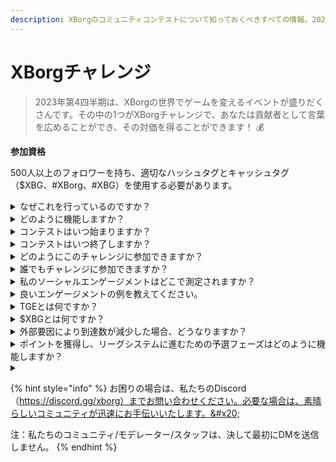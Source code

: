 ```yaml
---
description: XBorgのコミュニティコンテストについて知っておくべきすべての情報。2023年9月に開催予定です。
---
```


# XBorgチャレンジ

> 2023年第4四半期は、XBorgの世界でゲームを変えるイベントが盛りだくさんです。その中の1つがXBorgチャレンジで、あなたは貢献者として言葉を広めることができ、その対価を得ることができます！ 💰

**参加資格**

500人以上のフォロワーを持ち、適切なハッシュタグとキャッシュタグ（$XBG、#XBorg、#XBG）を使用する必要があります。

<details>

<summary>なぜこれを行っているのですか？</summary>

私たちの目的は、素晴らしいコミュニティ、製品、トークンを披露しながら、XBorgについての認知度を高めることです。コンテストを開催することは、楽しく協力的な体験を促進するために選ばれた方法です。

</details>

<details>

<summary>どのように機能しますか？</summary>

[ルール](rules.md)に従い、ベストプラクティス（リンク）を守りながら積極的に参加してください。あなたのエンゲージメントの影響に基づいてポイントが蓄積され、これを巧みに達成すれば、あなたとあなたのリーグが得られる報酬も大きくなります。

</details>

<details>

<summary>コンテストはいつ始まりますか？</summary>

コンテストは、進捗状況に基づいて2023年9月1日または9月30日に開始予定です。

</details>

<details>

<summary>コンテストはいつ終了しますか？</summary>

コンテストは、トークン生成イベント（TGE）の2週間後に終了します。トークン生成イベントの具体的な日付は後日通知されます。

</details>

<details>

<summary>どのようにこのチャレンジに参加できますか？</summary>

500人以上のTwitterのフォロワーを持っていることを条件に、LunarCrushでのあなたの日々のXBorg Influencers Engagement Rankに基づいてポイントが割り当てられます。正確な認識のために、ツイートには必ず#XBorg、$XBG、または#XBGを含めてください。

</details>

<details>

<summary>誰でもチャレンジに参加できますか？</summary>

チャレンジは誰でも参加できますが、Twitterのフォロワーが500人以上でないとポイントはカウントされません。

</details>

<details>

<summary>私のソーシャルエンゲージメントはどこで測定されますか？</summary>

LunarCrushはTwitterからデータを直接取得し、これを抽出して分析することができます。そのため、私たちはTwitterでのエンゲージメントのみを重視して測定しています。他のソーシャルプラットフォームでのエンゲージメントは考慮されませんのでご注意ください。詳細は[https://lunarcrush.com/faq](https://lunarcrush.com/faq)をご覧ください。

</details>

<details>

<summary>良いエンゲージメントの例を教えてください。</summary>

効果的なエンゲージメントには、ハッシュタグ、キャッシュタグ、絵文字を使用した魅力的なコンテンツの作成が含まれます。さらなるガイダンスについては、包括的なベストプラクティスガイドを参照してください：{LINK}

</details>

<details>

<summary>TGEとは何ですか？</summary>

TGEは「Token Generation Event」の略で、主にブロックチェーンと仮想通貨の分野で使用される用語です。

**TGEでは何が起こるのですか？**&#x20;

TGEでは、新しい暗号通貨やトークンを早期参加者に作成・配布することが行われます。通常、新しいプロジェクトの資金調達のために行われます。このプロセスでは、発行会社または組織が初期の支持者や投資家に一定数のトークンを割り当てます。

**TGEはICOとはどう違うのですか？**&#x20;

TGEとICO（Initial Coin Offering）は、どちらもトークンを使用して資金調達する方法ですが、これらの用語は時々交換可能に使用されます。ただし、業界関係者はしばしば「TGE」を好んで使用します。なぜなら、トークンの生成と配布を強調しているためであり、「オファリング」や販売の側面ではないからです。

</details>

<details>

<summary>$XBGとは何ですか？</summary>

[$XBG](../../06-or-token/xbg.md)はXBorgプロジェクトにリンクされたデジタルトークンです。

</details>

<details>

<summary>外部要因により到達数が減少した場合、どうなりますか？</summary>

エンゲージメントを維持または増加させない場合、インフルエンサーランクが低下し、デイリーポイントが減少します。ただし、すでに獲得したポイントは失われません。

</details>

<details>

<summary>ポイントを獲得し、リーグシステムに進むための予選フェーズはどのように機能しますか？</summary>

予選フェーズでは、参加者は毎日のポイントを集め、リーダーボードの順位を上げます。予選フェーズ1と予選フェーズ2の最終的なランキングスナップショットを保持します。その後、参加者の総数と共通の目標の成功に基づいて、さまざまなリーグにスロットが提供されます。予選フェーズごとの最高成績者は、スキルレベルに基づいて最適なリーグに参加するための招待状を受け取ります。

これらのリーグを通じて、魅力的すぎる報酬とともに、創設シーズンが始まります。これがゲームの真の開始です。大きな報酬のほかにも、予選に合格することは、予選フェーズ全体で多くの人々にとって最も重要な目標となるはずです。

</details>

<details>

<summary></summary>



</details>

{% hint style="info" %}
お困りの場合は、私たちのDiscord（https://discord.gg/xborg）までお問い合わせください。必要な場合は、素晴らしいコミュニティが迅速にお手伝いいたします。&#x20;

注：私たちのコミュニティ/モデレーター/スタッフは、決して最初にDMを送信しません。
{% endhint %}